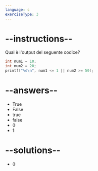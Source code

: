 ```yaml
---
language: c
exerciseType: 3
---
```


# --instructions--

Qual è l'output del seguente codice?
```c
int num1 = 10;
int num2 = 20;
printf("%d\n", num1 <= 1 || num2 >= 50);
```

# --answers--

- True
- False
- true
- false
- 0
- 1

# --solutions--

- 0
